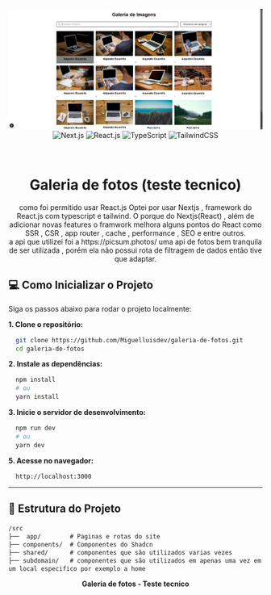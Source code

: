 <div align="center">
  <br />
    <a href="#" target="_blank">
      <img src="https://github.com/Miguelluisdev/galeria-de-fotos/blob/master/public/image.png" alt="Banner galeria de fotos">
    </a>
  <br />

  <div>
    <img src="https://img.shields.io/badge/-Next_JS-black?style=for-the-badge&logoColor=white&logo=next.js&color=black" alt="Next.js" />
    <img src="https://img.shields.io/badge/-React_JS-black?style=for-the-badge&logoColor=white&logo=react&color=61DAFB" alt="React.js" />
    <img src="https://img.shields.io/badge/-TypeScript-black?style=for-the-badge&logoColor=white&logo=typescript&color=3178C6" alt="TypeScript" />
    <img src="https://img.shields.io/badge/-Tailwind_CSS-black?style=for-the-badge&logoColor=white&logo=tailwindcss&color=06B6D4" alt="TailwindCSS" />
  </div>
<br/><br/>
 
  <h1 align="center">Galeria de fotos (teste tecnico)</h1>

   <div align="center">
     como foi permitido usar React.js
     Optei por usar Nextjs , framework do React.js com typescript e tailwind.
     O porque do Nextjs(React) , além de adicionar novas features o framwork melhora alguns pontos do React como SSR , CSR , app router , cache , performance , SEO  e entre outros.
    </div>
       <div align="center">
      a api que utilizei foi a https://picsum.photos/
         uma api de fotos bem tranquila de ser utilizada , porém ela não possui rota de filtragem de dados então tive que adaptar.
    </div>
</div>

## 💻 **Como Inicializar o Projeto** <a name="como-inicializar"></a>

Siga os passos abaixo para rodar o projeto localmente:

**1. Clone o repositório:**
```bash
  git clone https://github.com/Miguelluisdev/galeria-de-fotos.git
  cd galeria-de-fotos
```

**2. Instale as dependências:**
```bash
  npm install
  # ou
  yarn install
```

**3. Inicie o servidor de desenvolvimento:**
```bash
  npm run dev
  # ou
  yarn dev
```

**5. Acesse no navegador:**
```
  http://localhost:3000
```

---

## 📄 **Estrutura do Projeto** <a name="estrutura"></a>
```
/src
├──  app/        # Paginas e rotas do site
├── components/  # Componentes do Shadcn
├── shared/      # componentes que são utilizados varias vezes
├── subdomain/   # componentes que são utilizados em apenas uma vez em um local especifico por exemplo a home
```

<div align="center">
  <strong>Galeria de fotos - Teste tecnico</strong>
</div>
